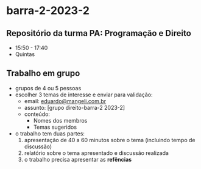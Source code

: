 # barra-2-2023-2

## Repositório da turma PA: Programação e Direito
- 15:50 - 17:40
- Quintas

## Trabalho em grupo
- grupos de 4 ou 5 pessoas
- escolher 3 temas de interesse e enviar para validação:
   - email: eduardo@mangeli.com.br
   - assunto: [grupo direito-barra-2 2023-2]
   - conteúdo:
      - Nomes dos membros
      - Temas sugeridos
- o trabalho tem duas partes:
  1. apresentação de 40 a 60 minutos sobre o tema (incluindo tempo de discussão)
  2. relatório sobre o tema apresentado e discussão realizada
  3. o trabalho precisa apresentar as **refências**
